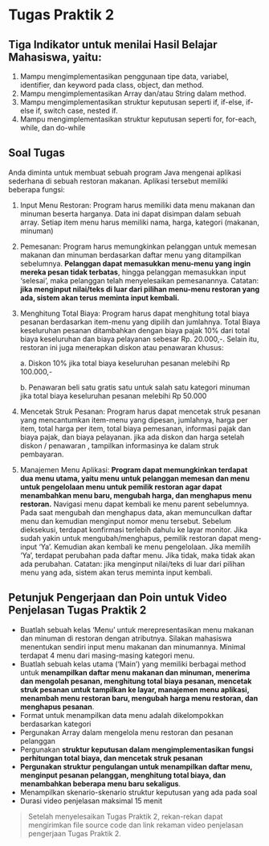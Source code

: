 # Tugas Praktik 2

## Tiga Indikator untuk menilai Hasil Belajar Mahasiswa, yaitu:

1. Mampu mengimplementasikan penggunaan tipe data, variabel, identifier, dan keyword pada class, object, dan method.
2. Mampu mengimplementasikan Array dan/atau String dalam method.
3. Mampu mengimplementasikan struktur keputusan seperti if, if-else, if-else if, switch case, nested if.
4. Mampu mengimplementasikan struktur keputusan seperti for, for-each, while, dan do-while


## Soal Tugas

Anda diminta untuk membuat sebuah program Java mengenai aplikasi sederhana di sebuah restoran makanan. Aplikasi tersebut memiliki beberapa fungsi:

1. Input Menu Restoran: Program harus memiliki data menu makanan dan minuman beserta harganya. Data ini dapat disimpan dalam sebuah array. Setiap item menu harus memiliki nama, harga, kategori (makanan, minuman)
2. Pemesanan: Program harus memungkinkan pelanggan untuk memesan makanan dan minuman berdasarkan daftar menu yang ditampilkan sebelumnya. **Pelanggan dapat memasukkan menu-menu yang ingin mereka pesan tidak terbatas**, hingga pelanggan memasukkan input ‘selesai’, maka pelanggan telah menyelesaikan pemesanannya. Catatan: **jika menginput nilai/teks di luar dari pilihan menu-menu restoran yang ada, sistem akan terus meminta input kembali.**
3. Menghitung Total Biaya: Program harus dapat menghitung total biaya pesanan berdasarkan item-menu yang dipilih dan jumlahnya. Total Biaya keseluruhan pesanan ditambahkan dengan biaya pajak 10% dari total biaya keseluruhan dan biaya pelayanan sebesar Rp. 20.000,-. Selain itu, restoran ini juga menerapkan diskon atau penawaran khusus:

    a. Diskon 10% jika total biaya keseluruhan pesanan melebihi Rp 100.000,-
    
    b. Penawaran beli satu gratis satu untuk salah satu kategori minuman jika total biaya keseluruhan pesanan melebihi Rp 50.000

4. Mencetak Struk Pesanan: Program harus dapat mencetak struk pesanan yang mencantumkan item-menu yang dipesan, jumlahnya, harga per item, total harga per item, total biaya pemesanan, informasi pajak dan biaya pajak, dan biaya pelayanan. jika ada diskon dan harga setelah diskon / penawaran , tampilkan informasinya ke dalam struk pembayaran.
5. Manajemen Menu Aplikasi: **Program dapat memungkinkan terdapat dua menu utama, yaitu menu untuk pelanggan memesan dan menu untuk pengelolaan menu untuk pemilik restoran agar dapat menambahkan menu baru, mengubah harga, dan menghapus menu restoran.** Navigasi menu dapat kembali ke menu parent sebelumnya. Pada saat mengubah dan menghapus data, akan memunculkan daftar menu dan kemudian menginput nomor menu tersebut. Sebelum dieksekusi, terdapat konfirmasi terlebih dahulu ke layar monitor. Jika sudah yakin untuk mengubah/menghapus, pemilik restoran dapat meng-input ‘Ya’. Kemudian akan kembali ke menu pengelolaan. Jika memilih ‘Ya’, terdapat perubahan pada daftar menu. Jika tidak, maka tidak akan ada perubahan. Catatan: jika menginput nilai/teks di luar dari pilihan menu yang ada, sistem akan terus meminta input kembali.

 

## Petunjuk Pengerjaan dan Poin untuk Video Penjelasan Tugas Praktik 2

- Buatlah sebuah kelas ‘Menu’ untuk merepresentasikan menu makanan dan minuman di restoran dengan atributnya. Silakan mahasiswa menentukan sendiri input menu makanan dan minumannya. Minimal terdapat 4 menu dari masing-masing kategori menu.
- Buatlah sebuah kelas utama (‘Main’) yang memiliki berbagai method untuk **menampilkan daftar menu makanan dan minuman, menerima dan mengolah pesanan, menghitung total biaya pesanan, mencetak struk pesanan untuk tampilkan ke layar, manajemen menu aplikasi, menambah menu restoran baru, mengubah harga menu restoran, dan menghapus pesanan**.
- Format untuk menampilkan data menu adalah dikelompokkan berdasarkan kategori
- Pergunakan Array dalam mengelola menu restoran dan pesanan pelanggan
- Pergunakan **struktur keputusan dalam mengimplementasikan fungsi perhitungan total biaya, dan mencetak struk pesanan**
- **Pergunakan struktur pengulangan untuk menampilkan daftar menu, menginput pesanan pelanggan, menghitung total biaya, dan menambahkan beberapa menu baru sekaligus**.
- Menampilkan skenario-skenario struktur keputusan yang ada pada soal
- Durasi video penjelasan maksimal 15 menit

> Setelah menyelesaikan Tugas Praktik 2, rekan-rekan dapat mengirimkan file source code dan link rekaman video penjelasan pengerjaan Tugas Praktik 2.